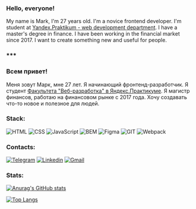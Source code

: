 ### Hello, everyone!
My name is Mark, I'm 27 years old.
I'm a novice frontend developer.
I'm student at [Yandex.Praktikum - web development department](https://practicum.yandex.ru/web/). 
I have a master's degree in finance. I have been working in the financial market since 2017.
I want to create something new and useful for people.

### ***

### Всем привет!
Меня зовут Марк, мне 27 лет.
Я начинающий фронтенд-разработчик.
Я студент [Факультета "Веб-разработка" в Яндекс.Практикуме](https://practicum.yandex.ru/web/).
Я магистр финансов, работаю на финансовом рынке с 2017 года.
Хочу создавать что-то новое и полезное для людей.

### Stack:
![HTML](https://img.shields.io/badge/-HTML-7496e0?style=for-the-badge&logo=html5&logoColor=000)
![CSS](https://img.shields.io/badge/-CSS-22e9a9?style=for-the-badge&logo=css3&logoColor=000)
![JavaScript](https://img.shields.io/badge/-JavaScript-7496e0?style=for-the-badge&logo=javascript&logoColor=000)
![BEM](https://img.shields.io/badge/-BEM-22e9a9?style=for-the-badge&logo=bem&logoColor=000)
![Figma](https://img.shields.io/badge/-FIGMA-7496e0?style=for-the-badge&logo=figma&logoColor=000)
![GIT](https://img.shields.io/badge/-GIT-22e9a9?style=for-the-badge&logo=git&logoColor=000)
![Webpack](https://img.shields.io/badge/-WEBPACK-7496e0?style=for-the-badge&logo=webpack&logoColor=000)

### Contacts:
[![Telegram](https://img.shields.io/badge/-@mdnbit-2CA5E0?style=for-the-badge&logo=telegram&logoColor=white&link=https://t.me/mdnbit)](https://t.me/mdnbit)
[![Linkedin](https://img.shields.io/badge/-LinkedIn-0078b6?style=for-the-badge&logo=linkedin&link=https://www.linkedin.com/in/mark-g-front/)](https://www.linkedin.com/in/mark-g-front/)
[![Gmail](https://img.shields.io/badge/-cosmomrak@gmail.com-ffffff?style=for-the-badge&logo=gmail&link=mailto:cosmomrak@gmail.com)](mailto:cosmomrak@gmail.com)

### Stats:
[![Anurag's GitHub stats](https://github-readme-stats.vercel.app/api?username=cosmopolityan&count_private=true&show_icons=true&theme=blueberry)](https://github.com/anuraghazra/github-readme-stats)

[![Top Langs](https://github-readme-stats.vercel.app/api/top-langs/?username=cosmopolityan&layout=compact&show_icons=true&theme=blueberry)](https://github.com/anuraghazra/github-readme-stats)
<!--
![](https://komarev.com/ghpvc/?username=cosmopolityan&color=7496e0)
-->
